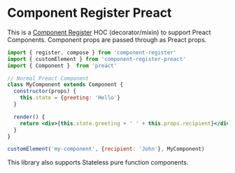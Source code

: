 # Component Register Preact

This is a [Component Register](https://github.com/ryansolid/component-register) HOC (decorator/mixin) to support Preact Components. Component props are passed through as Preact props.

```jsx
import { register, compose } from 'component-register'
import { customElement } from 'component-register-preact'
import { Component }  from 'preact'

// Normal Preact Component
class MyComponent extends Component {
  constructor(props) {
    this.state = {greeting: 'Hello'}
  }

  render() {
    return <div>{this.state.greeting + ' ' + this.props.recipient}</div>
  }
}

customElement('my-component', {recipient: 'John'}, MyComponent)
```

This library also supports Stateless pure function components.